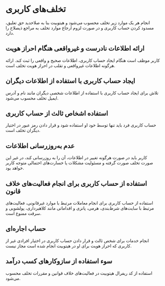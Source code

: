 # تخلف‌های کاربری
انجام هر یک موارد زیر تخلف محسوب می‌شود و هیتوبیت بنا به صلاحدید حق تعلیق، مسدود کردن حساب کاربری و در صورت لزوم ارجاع موارد تخلف به مراجع ذیصلاح را دارد.
## ارائه اطلاعات نادرست و غیرواقعی هنگام احراز هویت
کاربر موظف است هنگام ایجاد حساب کاربری، اطلاعات صحیح و واقعی را ثبت کند. ارائه هرگونه اطلاعات غیرواقعی و تقلب در احراز هویت تخلف است.
## ایجاد حساب کاربری با استفاده از اطلاعات دیگران 
تلاش برای ایجاد حساب کاربری با استفاده از اطلاعات شخصی دیگران مانند نام و آدرس ایمیل تخلف محسوب می‌شود. 
## استفاده اشخاص ثالث از حساب کاربری 
حساب کاربری فرد باید تنها توسط خود او استفاده شود و قرار دادن رمز عبور در اختیار دیگران تخلف است.
## عدم به‌روزرسانی اطلاعات 
کاربر باید در صورت هرگونه تغییر در اطلاعات، آن را به روزرسانی کند، در غیر این صورت تخلف صورت گرفته و مسئولیت مشکلات یا خسارت‌های احتمالی متوجه کاربر خواهد بود.
## استفاده از حساب کاربری برای انجام فعالیت‌های خلاف قانون
استفاده از حساب کاربری برای انجام معاملات مرتبط با موارد غیرقانونی، فعالیت‌های مرتبط با سایت‌های شرط‌بندی، هرمی، پانزی و اقداماتی مانند کلاهبرداری، پولشویی و سرقت ممنوع است.
## حساب اجاره‌ای
انجام خدمات برای شخص ثالث و قرار دادن حساب کاربری در اختیار افرادی غیر از کاربری که احراز هویت برای او در هیتوبیت انجام شده است مجاز نیست.
## سوء استفاده از سازوکار‌های کسب درآمد
استفاده از کد ریفرال هیتوبیت در فعالیت‌های خلاف قوانین و مقررات تخلف محسوب می‌شود.